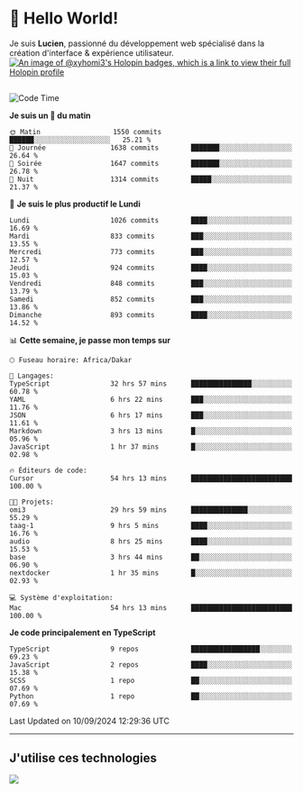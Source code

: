 # 👋 Hello World!

Je suis **Lucien**, passionné du développement web spécialisé dans la création d'interface & expérience utilisateur.
[![An image of @xyhomi3's Holopin badges, which is a link to view their full Holopin profile](https://holopin.me/xyhomi3)](https://holopin.io/@xyhomi3)

##

<!--START_SECTION:waka-->
![Code Time](http://img.shields.io/badge/Code%20Time-2%2C016%20hrs%209%20mins-blue)

**Je suis un 🐤 du matin** 

```text
🌞 Matin                  1550 commits        ██████░░░░░░░░░░░░░░░░░░░   25.21 % 
🌆 Journée                1638 commits        ███████░░░░░░░░░░░░░░░░░░   26.64 % 
🌃 Soirée                 1647 commits        ███████░░░░░░░░░░░░░░░░░░   26.78 % 
🌙 Nuit                   1314 commits        █████░░░░░░░░░░░░░░░░░░░░   21.37 % 
```
📅 **Je suis le plus productif le Lundi** 

```text
Lundi                    1026 commits        ████░░░░░░░░░░░░░░░░░░░░░   16.69 % 
Mardi                    833 commits         ███░░░░░░░░░░░░░░░░░░░░░░   13.55 % 
Mercredi                 773 commits         ███░░░░░░░░░░░░░░░░░░░░░░   12.57 % 
Jeudi                    924 commits         ████░░░░░░░░░░░░░░░░░░░░░   15.03 % 
Vendredi                 848 commits         ███░░░░░░░░░░░░░░░░░░░░░░   13.79 % 
Samedi                   852 commits         ███░░░░░░░░░░░░░░░░░░░░░░   13.86 % 
Dimanche                 893 commits         ████░░░░░░░░░░░░░░░░░░░░░   14.52 % 
```


📊 **Cette semaine, je passe mon temps sur** 

```text
🕑︎ Fuseau horaire: Africa/Dakar

💬 Langages: 
TypeScript               32 hrs 57 mins      ███████████████░░░░░░░░░░   60.78 % 
YAML                     6 hrs 22 mins       ███░░░░░░░░░░░░░░░░░░░░░░   11.76 % 
JSON                     6 hrs 17 mins       ███░░░░░░░░░░░░░░░░░░░░░░   11.61 % 
Markdown                 3 hrs 13 mins       █░░░░░░░░░░░░░░░░░░░░░░░░   05.96 % 
JavaScript               1 hr 37 mins        █░░░░░░░░░░░░░░░░░░░░░░░░   02.98 % 

🔥 Éditeurs de code: 
Cursor                   54 hrs 13 mins      █████████████████████████   100.00 % 

🐱‍💻 Projets: 
omi3                     29 hrs 59 mins      ██████████████░░░░░░░░░░░   55.29 % 
taag-1                   9 hrs 5 mins        ████░░░░░░░░░░░░░░░░░░░░░   16.76 % 
audio                    8 hrs 25 mins       ████░░░░░░░░░░░░░░░░░░░░░   15.53 % 
base                     3 hrs 44 mins       ██░░░░░░░░░░░░░░░░░░░░░░░   06.90 % 
nextdocker               1 hr 35 mins        █░░░░░░░░░░░░░░░░░░░░░░░░   02.93 % 

💻 Système d'exploitation: 
Mac                      54 hrs 13 mins      █████████████████████████   100.00 % 
```

**Je code principalement en TypeScript** 

```text
TypeScript               9 repos             █████████████████░░░░░░░░   69.23 % 
JavaScript               2 repos             ████░░░░░░░░░░░░░░░░░░░░░   15.38 % 
SCSS                     1 repo              ██░░░░░░░░░░░░░░░░░░░░░░░   07.69 % 
Python                   1 repo              ██░░░░░░░░░░░░░░░░░░░░░░░   07.69 % 
```




 Last Updated on 10/09/2024 12:29:36 UTC
<!--END_SECTION:waka-->
---

## J'utilise ces technologies

<p align="left">
  <a href="https://skillicons.dev">
    <img src="https://skillicons.dev/icons?i=ts,js,md,scss,tailwind,react,docker,express,astro,vite,nextjs,vercel,figma,ableton" />
  </a>
</p>

